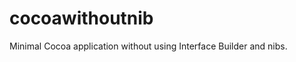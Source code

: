 cocoawithoutnib
===============

Minimal Cocoa application without using Interface Builder and nibs.
